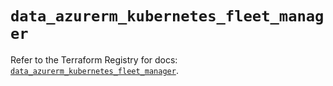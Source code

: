 # `data_azurerm_kubernetes_fleet_manager`

Refer to the Terraform Registry for docs: [`data_azurerm_kubernetes_fleet_manager`](https://registry.terraform.io/providers/hashicorp/azurerm/4.25.0/docs/data-sources/kubernetes_fleet_manager).
